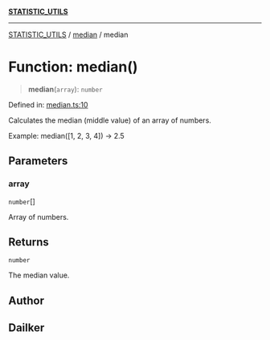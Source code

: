 [**STATISTIC_UTILS**](../../README.md)

***

[STATISTIC_UTILS](../../README.md) / [median](../README.md) / median

# Function: median()

> **median**(`array`): `number`

Defined in: [median.ts:10](https://github.com/dailker/everyutil/blob/2c6c8c707de5d4a5d228d272d2d21855929838e2/src/statistic/median.ts#L10)

Calculates the median (middle value) of an array of numbers.

Example: median([1, 2, 3, 4]) → 2.5

## Parameters

### array

`number`[]

Array of numbers.

## Returns

`number`

The median value.

## Author

## Dailker
